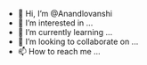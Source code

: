 - 👋 Hi, I’m @Anandlovanshi
- 👀 I’m interested in ...
- 🌱 I’m currently learning ...
- 💞️ I’m looking to collaborate on ...
- 📫 How to reach me ...

<!---
Anandlovanshi/Anandlovanshi is a ✨ special ✨ repository because its `README.md` (this file) appears on your GitHub profile.
You can click the Preview link to take a look at your changes.
--->
